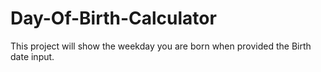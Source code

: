 # Day-Of-Birth-Calculator
This project will show the weekday you are born when provided the Birth date input.
